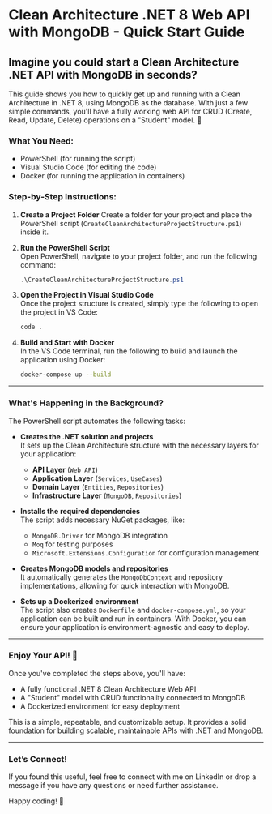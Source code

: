 # Clean Architecture .NET 8 Web API with MongoDB - Quick Start Guide

## Imagine you could start a Clean Architecture .NET API with MongoDB in seconds?

This guide shows you how to quickly get up and running with a Clean Architecture in .NET 8, using MongoDB as the database. With just a few simple commands, you'll have a fully working web API for CRUD (Create, Read, Update, Delete) operations on a "Student" model. 🚀

### What You Need:
- PowerShell (for running the script)
- Visual Studio Code (for editing the code)
- Docker (for running the application in containers)

### Step-by-Step Instructions:

1. **Create a Project Folder**
   Create a folder for your project and place the PowerShell script (`CreateCleanArchitectureProjectStructure.ps1`) inside it.

2. **Run the PowerShell Script**  
   Open PowerShell, navigate to your project folder, and run the following command:
   ```powershell
   .\CreateCleanArchitectureProjectStructure.ps1
   ```

3. **Open the Project in Visual Studio Code**  
   Once the project structure is created, simply type the following to open the project in VS Code:
   ```bash
   code .
   ```

4. **Build and Start with Docker**  
   In the VS Code terminal, run the following to build and launch the application using Docker:
   ```bash
   docker-compose up --build
   ```

---

### What's Happening in the Background?

The PowerShell script automates the following tasks:

- **Creates the .NET solution and projects**  
  It sets up the Clean Architecture structure with the necessary layers for your application:
  - **API Layer** (`Web API`)
  - **Application Layer** (`Services`, `UseCases`)
  - **Domain Layer** (`Entities`, `Repositories`)
  - **Infrastructure Layer** (`MongoDB`, `Repositories`)

- **Installs the required dependencies**  
  The script adds necessary NuGet packages, like:
  - `MongoDB.Driver` for MongoDB integration
  - `Moq` for testing purposes
  - `Microsoft.Extensions.Configuration` for configuration management

- **Creates MongoDB models and repositories**  
  It automatically generates the `MongoDbContext` and repository implementations, allowing for quick interaction with MongoDB.

- **Sets up a Dockerized environment**  
  The script also creates `Dockerfile` and `docker-compose.yml`, so your application can be built and run in containers. With Docker, you can ensure your application is environment-agnostic and easy to deploy.

---

### Enjoy Your API! 🎉

Once you've completed the steps above, you'll have:
- A fully functional .NET 8 Clean Architecture Web API
- A "Student" model with CRUD functionality connected to MongoDB
- A Dockerized environment for easy deployment

This is a simple, repeatable, and customizable setup. It provides a solid foundation for building scalable, maintainable APIs with .NET and MongoDB.

---

### Let’s Connect!

If you found this useful, feel free to connect with me on LinkedIn or drop a message if you have any questions or need further assistance.

Happy coding! 🎉
